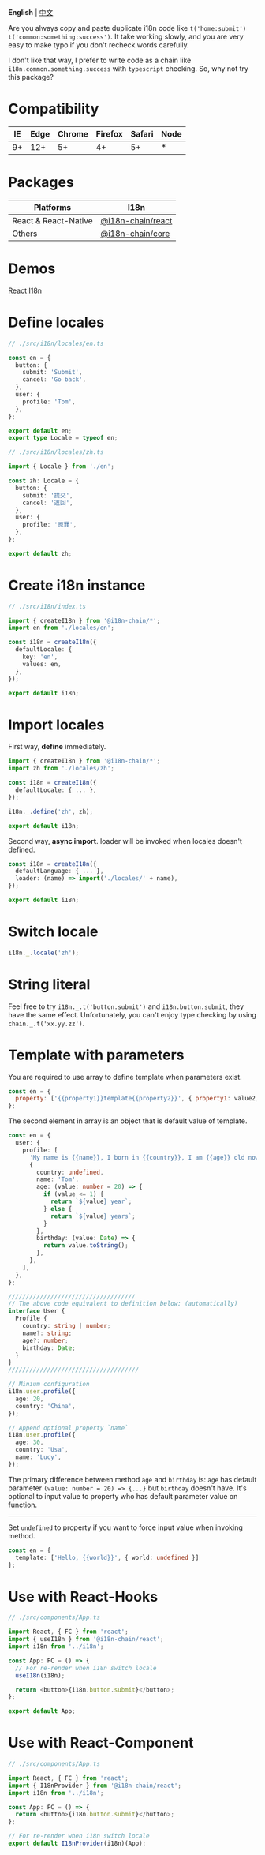 **English** | [中文](https://github.com/fwh1990/i18n-chain/blob/master/README-CN.md)

Are you always copy and paste duplicate i18n code like `t('home:submit')` `t('common:something:success')`. It take working slowly, and you are very easy to make typo if you don't recheck words carefully.

I don't like that way, I prefer to write code as a chain like `i18n.common.something.success` with `typescript` checking. So, why not try this package?

# Compatibility
| IE | Edge | Chrome | Firefox | Safari | Node |
| -- | -- | -- | -- | -- | -- |
| 9+ | 12+ | 5+ | 4+ | 5+ | * |

# Packages
| Platforms | I18n |
| -- | -- |
| React & React-Native | [@i18n-chain/react](./packages/react) |
| Others | [@i18n-chain/core](./packages/core) |


# Demos
[React I18n](https://github.com/easy-demo/react-i18n-demo)

# Define locales
```typescript
// ./src/i18n/locales/en.ts

const en = {
  button: {
    submit: 'Submit',
    cancel: 'Go back',
  },
  user: {
    profile: 'Tom',
  },
};

export default en;
export type Locale = typeof en;
```

```typescript
// ./src/i18n/locales/zh.ts

import { Locale } from './en';

const zh: Locale = {
  button: {
    submit: '提交',
    cancel: '返回',
  },
  user: {
    profile: '原罪',
  },
};

export default zh;
```

# Create i18n instance
```typescript
// ./src/i18n/index.ts

import { createI18n } from '@i18n-chain/*';
import en from './locales/en';

const i18n = createI18n({
  defaultLocale: {
    key: 'en',
    values: en,
  },
});

export default i18n;
```

# Import locales
First way, **define** immediately.
```typescript
import { createI18n } from '@i18n-chain/*';
import zh from './locales/zh';

const i18n = createI18n({
  defaultLocale: { ... },
});

i18n._.define('zh', zh);

export default i18n;
```

Second way, **async import**. loader will be invoked when locales doesn't defined.
```typescript
const i18n = createI18n({
  defaultLanguage: { ... },
  loader: (name) => import('./locales/' + name),
});

export default i18n;
```

# Switch locale
```typescript
i18n._.locale('zh');
```

# String literal
Feel free to try `i18n._.t('button.submit')` and `i18n.button.submit`, they have the same effect. Unfortunately, you can't enjoy type checking by using `chain._.t('xx.yy.zz')`.

# Template with parameters
You are required to use array to define template when parameters exist.
```javascript
const en = {
  property: ['{{property1}}template{{property2}}', { property1: value2, property2: value2 }],
};
```

The second element in array is an object that is default value of template.

```typescript
const en = {
  user: {
    profile: [
      'My name is {{name}}, I born in {{country}}, I am {{age}} old now, my birthday is {{birthday}}',
      {
        country: undefined,
        name: 'Tom',
        age: (value: number = 20) => {
          if (value <= 1) {
            return `${value} year`;
          } else {
            return `${value} years`;
          }
        },
        birthday: (value: Date) => {
          return value.toString();
        },
      },
    ],
  },
};

////////////////////////////////////
// The above code equivalent to definition below: (automatically)
interface User {
  Profile {
    country: string | number;
    name?: string;
    age?: number;
    birthday: Date;
  }
}
/////////////////////////////////////

// Minium configuration
i18n.user.profile({
  age: 20,
  country: 'China',
});

// Append optional property `name`
i18n.user.profile({
  age: 30,
  country: 'Usa',
  name: 'Lucy',
});
```

The primary difference between method `age` and `birthday` is: `age` has default parameter `(value: number = 20) => {...}` but `birthday` doesn't have. It's optional to input value to property who has default parameter value on function.

------------

Set `undefined` to property if you want to force input value when invoking method.

```typescript
const en = {
  template: ['Hello, {{world}}', { world: undefined }]
};
```


# Use with React-Hooks

```typescript jsx
// ./src/components/App.ts

import React, { FC } from 'react';
import { useI18n } from '@i18n-chain/react';
import i18n from '../i18n';

const App: FC = () => {
  // For re-render when i18n switch locale
  useI18n(i18n);

  return <button>{i18n.button.submit}</button>;
};

export default App;
```

# Use with React-Component

```typescript jsx
// ./src/components/App.ts

import React, { FC } from 'react';
import { I18nProvider } from '@i18n-chain/react';
import i18n from '../i18n';

const App: FC = () => {
  return <button>{i18n.button.submit}</button>;
};

// For re-render when i18n switch locale
export default I18nProvider(i18n)(App);
```
